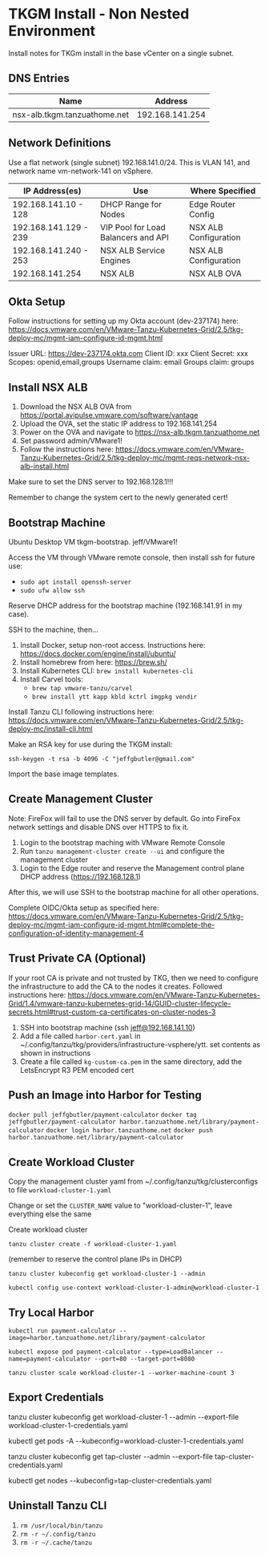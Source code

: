 # TKGM Install - Non Nested Environment

Install notes for TKGm install in the base vCenter on a single subnet.

## DNS Entries

| Name                         | Address         |
|------------------------------|-----------------|
| nsx-alb.tkgm.tanzuathome.net | 192.168.141.254 |

## Network Definitions

Use a flat network (single subnet) 192.168.141.0/24. This is VLAN 141, and network name
vm-network-141 on vSphere.

| IP Address(es)        | Use                                 | Where Specified       |
|-----------------------|-------------------------------------|-----------------------|
| 192.168.141.10 - 128  | DHCP Range for Nodes                | Edge Router Config    |
| 192.168.141.129 - 239 | VIP Pool for Load Balancers and API | NSX ALB Configuration |
| 192.168.141.240 - 253 | NSX ALB Service Engines             | NSX ALB Configuration |
| 192.168.141.254       | NSX ALB                             | NSX ALB OVA           |

## Okta Setup

Follow instructions for setting up my Okta account (dev-237174) here: https://docs.vmware.com/en/VMware-Tanzu-Kubernetes-Grid/2.5/tkg-deploy-mc/mgmt-iam-configure-id-mgmt.html

Issuer URL: https://dev-237174.okta.com
Client ID: xxx
Client Secret: xxx
Scopes: openid,email,groups
Username claim: email
Groups claim: groups

## Install NSX ALB

1. Download the NSX ALB OVA from https://portal.avipulse.vmware.com/software/vantage
1. Upload the OVA, set the static IP address to 192.168.141.254
1. Power on the OVA and navigate to https://nsx-alb.tkgm.tanzuathome.net
1. Set password admin/VMware1!
1. Follow the instructions here: https://docs.vmware.com/en/VMware-Tanzu-Kubernetes-Grid/2.5/tkg-deploy-mc/mgmt-reqs-network-nsx-alb-install.html

Make sure to set the DNS server to 192.168.128.1!!!

Remember to change the system cert to the newly generated cert!

## Bootstrap Machine

Ubuntu Desktop VM tkgm-bootstrap. jeff/VMware1!

Access the VM through VMware remote console, then install ssh for future use:

   - `sudo apt install openssh-server`
   - `sudo ufw allow ssh`

Reserve DHCP address for the bootstrap machine (192.168.141.91 in my case).


SSH to the machine, then...

1. Install Docker, setup non-root access. Instructions here: https://docs.docker.com/engine/install/ubuntu/
2. Install homebrew from here: https://brew.sh/
3. Install Kubernetes CLI: `brew install kubernetes-cli`
4. Install Carvel tools:
   - `brew tap vmware-tanzu/carvel`
   - `brew install ytt kapp kbld kctrl imgpkg vendir`

Install Tanzu CLI following instructions here: https://docs.vmware.com/en/VMware-Tanzu-Kubernetes-Grid/2.5/tkg-deploy-mc/install-cli.html

Make an RSA key for use during the TKGM install:

```shell
ssh-keygen -t rsa -b 4096 -C "jeffgbutler@gmail.com"
```

Import the base image templates.

## Create Management Cluster

Note: FireFox will fail to use the DNS server by default. Go into FireFox network settings and disable DNS over HTTPS
to fix it.

1. Login to the bootstrap maching with VMware Remote Console
1. Run `tanzu management-cluster create --ui` and configure the management cluster
1. Login to the Edge router and reserve the Management control plane DHCP address (https://192.168.128.1)

After this, we will use SSH to the bootstrap machine for all other operations.

Complete OIDC/Okta setup as specified here: https://docs.vmware.com/en/VMware-Tanzu-Kubernetes-Grid/2.5/tkg-deploy-mc/mgmt-iam-configure-id-mgmt.html#complete-the-configuration-of-identity-management-4


## Trust Private CA (Optional)
If your root CA is private and not trusted by TKG, then we need to configure the infrastructure to 
add the CA to the nodes it creates.  Followed instructions here: https://docs.vmware.com/en/VMware-Tanzu-Kubernetes-Grid/1.4/vmware-tanzu-kubernetes-grid-14/GUID-cluster-lifecycle-secrets.html#trust-custom-ca-certificates-on-cluster-nodes-3

1. SSH into bootstrap machine (ssh jeff@192.168.141.10)
1. Add a file called `harbor-cert.yaml` in ~/.config/tanzu/tkg/providers/infrastructure-vsphere/ytt. set contents as shown in instructions
1. Create a file called `kg-custom-ca.pem` in the same directory, add the LetsEncrypt R3 PEM encoded cert

## Push an Image into Harbor for Testing

`docker pull jeffgbutler/payment-calculator`
`docker tag jeffgbutler/payment-calculator harbor.tanzuathome.net/library/payment-calculator`
`docker login harbor.tanzuathome.net`
`docker push harbor.tanzuathome.net/library/payment-calculator`

## Create Workload Cluster

Copy the management cluster yaml from ~/.config/tanzu/tkg/clusterconfigs to file `workload-cluster-1.yaml`

Change or set the `CLUSTER_NAME` value to "workload-cluster-1", leave everything else the same

Create workload cluster

`tanzu cluster create -f workload-cluster-1.yaml`

(remember to reserve the control plane IPs in DHCP)

`tanzu cluster kubeconfig get workload-cluster-1 --admin`

`kubectl config use-context workload-cluster-1-admin@workload-cluster-1`

## Try Local Harbor

`kubectl run payment-calculator --image=harbor.tanzuathome.net/library/payment-calculator`

`kubectl expose pod payment-calculator --type=LoadBalancer --name=payment-calculator --port=80 --target-port=8080`

`tanzu cluster scale workload-cluster-1 --worker-machine-count 3`

## Export Credentials

tanzu cluster kubeconfig get workload-cluster-1 --admin --export-file workload-cluster-1-credentials.yaml

kubectl get pods -A --kubeconfig=workload-cluster-1-credentials.yaml

tanzu cluster kubeconfig get tap-cluster --admin --export-file tap-cluster-credentials.yaml

kubectl get nodes --kubeconfig=tap-cluster-credentials.yaml

## Uninstall Tanzu CLI

1. `rm /usr/local/bin/tanzu`
1. `rm -r ~/.config/tanzu`
1. `rm -r ~/.cache/tanzu`

